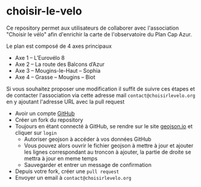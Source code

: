 # choisir-le-velo

Ce repository permet aux utilisateurs de collaborer avec l'association "Choisir le vélo" afin d'enrichir la carte de l'observatoire du Plan Cap Azur.

Le plan est composé de 4 axes principaux
* Axe 1 – L’Eurovélo 8
* Axe 2 – La route des Balcons d’Azur
* Axe 3 – Mougins-le-Haut – Sophia
* Axe 4 – Grasse – Mougins – Biot

Si vous souhaitez proposer une modification il suffit de suivre ces étapes et de contacter l'association via cette adresse mail `contact@choisirlevelo.org` en y ajoutant l'adresse URL avec la pull request

- Avoir un compte [GitHub](https://github.com/)
- Créer un fork du repository
- Toujours en étant connecté à GitHub, se rendre sur le site [geojson.io](https://geojson.io/#map=12/43.6168/7.0041) et cliquer sur `login`
  - Autoriser geojson à accéder à vos données GitHub
  - Vous pouvez alors ouvrir le fichier geojson à mettre à jour et ajouter les lignes correspondant au troncon à ajouter, la partie de droite se mettra à jour en meme temps
  - Sauvegarder et entrer un message de confirmation
- Depuis votre fork, créer une `pull request`
- Envoyer un email à `contact@choisirlevelo.org`

